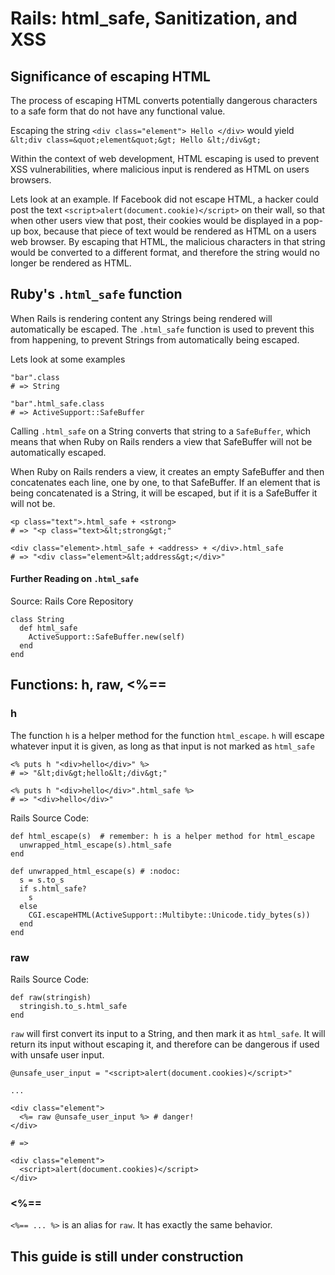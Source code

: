 # Rails: html_safe, Sanitization, and XSS

## Significance of escaping HTML

The process of escaping HTML converts potentially dangerous characters to a safe form that do not have any functional value.

Escaping the string `<div class="element"> Hello </div>` would yield `&lt;div class=&quot;element&quot;&gt; Hello &lt;/div&gt;`

Within the context of web development, HTML escaping is used to prevent XSS vulnerabilities, where malicious input is rendered as HTML on users browsers.

Lets look at an example. If Facebook did not escape HTML, a hacker could post the text `<script>alert(document.cookie)</script>` on their wall, so that when other users view that post, their cookies would be displayed in a pop-up box, because that piece of text would be rendered as HTML on a users web browser. By escaping that HTML, the malicious characters in that string would be converted to a different format, and therefore the string would no longer be rendered as HTML.

## Ruby's `.html_safe` function

When Rails is rendering content any Strings being rendered will automatically be escaped. The `.html_safe` function is used to prevent this from happening, to prevent Strings from automatically being escaped.

Lets look at some examples
```
"bar".class
# => String

"bar".html_safe.class
# => ActiveSupport::SafeBuffer
```

Calling `.html_safe` on a String converts that string to a `SafeBuffer`, which means that when Ruby on Rails renders a view that SafeBuffer will not be automatically escaped.

When Ruby on Rails renders a view, it creates an empty SafeBuffer and then concatenates each line, one by one, to that SafeBuffer. If an element that is being concatenated is a String, it will be escaped, but if it is a SafeBuffer it will not be.

```
<p class="text">.html_safe + <strong>
# => "<p class="text>&lt;strong&gt;"

<div class="element>.html_safe + <address> + </div>.html_safe
# => "<div class="element>&lt;address&gt;</div>"
```

#### Further Reading on `.html_safe`

Source: Rails Core Repository
```
class String
  def html_safe
    ActiveSupport::SafeBuffer.new(self)
  end
end
```

## Functions: h, raw, <%==

### h

The function `h` is a helper method for the function `html_escape`. `h` will escape whatever input it is given, as long as that input is not marked as `html_safe`

```
<% puts h "<div>hello</div>" %>
# => "&lt;div&gt;hello&lt;/div&gt;"

<% puts h "<div>hello</div>".html_safe %>
# => "<div>hello</div>"
```

Rails Source Code:
```
def html_escape(s)  # remember: h is a helper method for html_escape
  unwrapped_html_escape(s).html_safe
end

def unwrapped_html_escape(s) # :nodoc:
  s = s.to_s
  if s.html_safe?
    s
  else
    CGI.escapeHTML(ActiveSupport::Multibyte::Unicode.tidy_bytes(s))
  end
end
```

### raw

Rails Source Code:
```
def raw(stringish)
  stringish.to_s.html_safe
end
```


`raw` will first convert its input to a String, and then mark it as `html_safe`. It will return its input without escaping it, and therefore can be dangerous if used with unsafe user input.

```
@unsafe_user_input = "<script>alert(document.cookies)</script>"

...

<div class="element">
  <%= raw @unsafe_user_input %> # danger!
</div>

# =>

<div class="element">
  <script>alert(document.cookies)</script>
</div>
```

### <%==

`<%== ... %>` is an alias for `raw`. It has exactly the same behavior.

## This guide is still under construction
